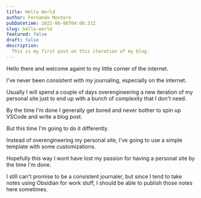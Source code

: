```yaml
---
title: Hello World
author: Fernando Montero
pubDatetime: 2022-06-06T04:06:31Z
slug: hello-world
featured: false
draft: false
description:
  This is my first post on this iteration of my blog.
---
```


Hello there and welcome againt to my little corner of the internet.

I've never been consistent with my journaling, especially on the internet.

Usually I will spend a couple of days overengineering a new iteration of my personal site just to end up with a bunch of complexity that I don't need.

By the time I'm done I generally get bored and never bother to spin up VSCode and write a blog post.

But this time I'm going to do it differently.

Instead of overengineering my personal site, I've going to use a simple template with some customizations.

Hopefully this way I wont have lost my passion for having a personal site by the time I'm done.

I still can't promise to be a consistent journaler, but since I tend to take notes using Obsidian for work stuff, I should be able to publish those notes here sometimes.

